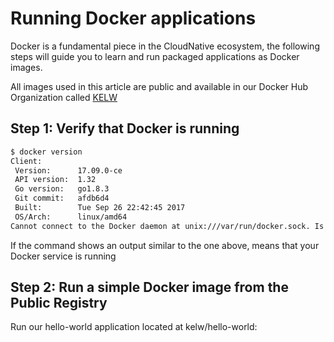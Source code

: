 # Running Docker applications

Docker is a fundamental piece in the CloudNative ecosystem, the following steps will guide you to learn and run packaged applications as Docker images.

All images used in this article are public and available in our Docker Hub Organization called [KELW](https://hub.docker.com/u/kelw/)

## Step 1: Verify that Docker is running

```bash
$ docker version
Client:
 Version:      17.09.0-ce
 API version:  1.32
 Go version:   go1.8.3
 Git commit:   afdb6d4
 Built:        Tue Sep 26 22:42:45 2017
 OS/Arch:      linux/amd64
Cannot connect to the Docker daemon at unix:///var/run/docker.sock. Is the docker daemon running?
```

If the command shows an output similar to the one above, means that your Docker service is running

## **Step 2: Run a simple Docker image from the Public Registry**

Run our hello-world application located at kelw/hello-world:

```bash


```



